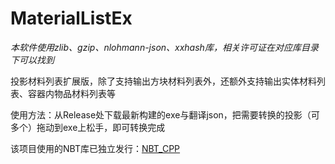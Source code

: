 # MaterialListEx
*本软件使用zlib、gzip、nlohmann-json、xxhash库，相关许可证在对应库目录下可以找到*

投影材料列表扩展版，除了支持输出方块材料列表外，还额外支持输出实体材料列表、容器内物品材料列表等

使用方法：从Release处下载最新构建的exe与翻译json，把需要转换的投影（可多个）拖动到exe上松手，即可转换完成

该项目使用的NBT库已独立发行：[NBT_CPP](https://github.com/chenjunfu2/NBT_CPP/)